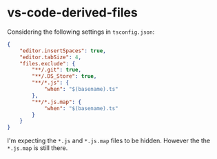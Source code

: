 # vs-code-derived-files

Considering the following settings in `tsconfig.json`:

```json
{
    "editor.insertSpaces": true,
    "editor.tabSize": 4,
    "files.exclude": {
        "**/.git": true,
        "**/.DS_Store": true,
        "**/*.js": {
            "when": "$(basename).ts"
        },
        "**/*.js.map": {
            "when": "$(basename).ts"
        }
    }
}
```

I'm expecting the `*.js` and `*.js.map` files to be hidden. However the the `*.js.map` is still there. 
